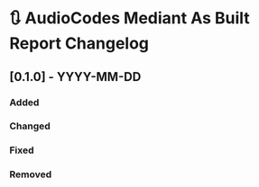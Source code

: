 # :arrows_clockwise: AudioCodes Mediant As Built Report Changelog

## [0.1.0] - YYYY-MM-DD

### Added

### Changed

### Fixed

### Removed


